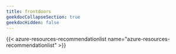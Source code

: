 ```yaml
---
title: frontdoors
geekdocCollapseSection: true
geekdocHidden: false
---
```


{{< azure-resources-recommendationlist name="azure-resources-recommendationlist" >}}

